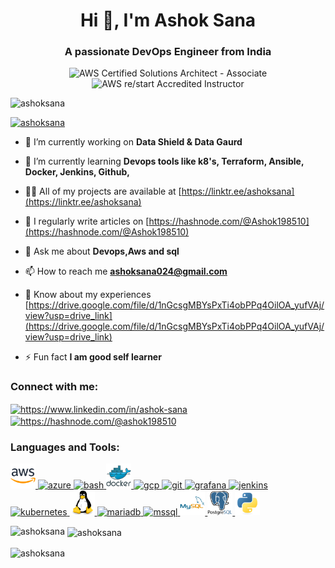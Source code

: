 <h1 align="center">Hi 👋, I'm Ashok Sana</h1>
<h3 align="center">A passionate DevOps Engineer from India</h3>

<!-- Add certification badges here -->
<p align="center">
  <img src="https://images.credly.com/images/0e284c3f-5164-4b21-8660-0d84737941bc/image.png" alt="AWS Certified Solutions Architect - Associate" width="100" />
  <img src="https://images.credly.com/images/e426d40e-8a6a-4f72-866e-2abfcfbde46b/image.png" alt="AWS re/start Accredited Instructor" width="100" />
</p>


<p align="left"> <img src="https://komarev.com/ghpvc/?username=ashoksana&label=Profile%20views&color=0e75b6&style=flat" alt="ashoksana" /> </p>

<p align="left"> <a href="https://github.com/ryo-ma/github-profile-trophy"><img src="https://github-profile-trophy.vercel.app/?username=ashoksana" alt="ashoksana" /></a> </p>

- 🔭 I’m currently working on **Data Shield & Data Gaurd**

- 🌱 I’m currently learning **Devops tools like k8's, Terraform, Ansible, Docker, Jenkins, Github,**

- 👨‍💻 All of my projects are available at [https://linktr.ee/ashoksana](https://linktr.ee/ashoksana)

- 📝 I regularly write articles on [https://hashnode.com/@Ashok198510](https://hashnode.com/@Ashok198510)

- 💬 Ask me about **Devops,Aws and sql**

- 📫 How to reach me **ashoksana024@gmail.com**

- 📄 Know about my experiences [https://drive.google.com/file/d/1nGcsgMBYsPxTi4obPPq4OilOA_yufVAj/view?usp=drive_link](https://drive.google.com/file/d/1nGcsgMBYsPxTi4obPPq4OilOA_yufVAj/view?usp=drive_link)

- ⚡ Fun fact **I am good self learner**

<h3 align="left">Connect with me:</h3>
<p align="left">
<a href="https://linkedin.com/in/https://www.linkedin.com/in/ashok-sana" target="blank"><img align="center" src="https://raw.githubusercontent.com/rahuldkjain/github-profile-readme-generator/master/src/images/icons/Social/linked-in-alt.svg" alt="https://www.linkedin.com/in/ashok-sana" height="30" width="40" /></a>
<a href="https://hashnode.com/https://hashnode.com/@ashok198510" target="blank"><img align="center" src="https://raw.githubusercontent.com/rahuldkjain/github-profile-readme-generator/master/src/images/icons/Social/hashnode.svg" alt="https://hashnode.com/@ashok198510" height="30" width="40" /></a>
</p>

<h3 align="left">Languages and Tools:</h3>
<p align="left"> <a href="https://aws.amazon.com" target="_blank" rel="noreferrer"> <img src="https://raw.githubusercontent.com/devicons/devicon/master/icons/amazonwebservices/amazonwebservices-original-wordmark.svg" alt="aws" width="40" height="40"/> </a> <a href="https://azure.microsoft.com/en-in/" target="_blank" rel="noreferrer"> <img src="https://www.vectorlogo.zone/logos/microsoft_azure/microsoft_azure-icon.svg" alt="azure" width="40" height="40"/> </a> <a href="https://www.gnu.org/software/bash/" target="_blank" rel="noreferrer"> <img src="https://www.vectorlogo.zone/logos/gnu_bash/gnu_bash-icon.svg" alt="bash" width="40" height="40"/> </a> <a href="https://www.docker.com/" target="_blank" rel="noreferrer"> <img src="https://raw.githubusercontent.com/devicons/devicon/master/icons/docker/docker-original-wordmark.svg" alt="docker" width="40" height="40"/> </a> <a href="https://cloud.google.com" target="_blank" rel="noreferrer"> <img src="https://www.vectorlogo.zone/logos/google_cloud/google_cloud-icon.svg" alt="gcp" width="40" height="40"/> </a> <a href="https://git-scm.com/" target="_blank" rel="noreferrer"> <img src="https://www.vectorlogo.zone/logos/git-scm/git-scm-icon.svg" alt="git" width="40" height="40"/> </a> <a href="https://grafana.com" target="_blank" rel="noreferrer"> <img src="https://www.vectorlogo.zone/logos/grafana/grafana-icon.svg" alt="grafana" width="40" height="40"/> </a> <a href="https://www.jenkins.io" target="_blank" rel="noreferrer"> <img src="https://www.vectorlogo.zone/logos/jenkins/jenkins-icon.svg" alt="jenkins" width="40" height="40"/> </a> <a href="https://kubernetes.io" target="_blank" rel="noreferrer"> <img src="https://www.vectorlogo.zone/logos/kubernetes/kubernetes-icon.svg" alt="kubernetes" width="40" height="40"/> </a> <a href="https://www.linux.org/" target="_blank" rel="noreferrer"> <img src="https://raw.githubusercontent.com/devicons/devicon/master/icons/linux/linux-original.svg" alt="linux" width="40" height="40"/> </a> <a href="https://mariadb.org/" target="_blank" rel="noreferrer"> <img src="https://www.vectorlogo.zone/logos/mariadb/mariadb-icon.svg" alt="mariadb" width="40" height="40"/> </a> <a href="https://www.microsoft.com/en-us/sql-server" target="_blank" rel="noreferrer"> <img src="https://www.svgrepo.com/show/303229/microsoft-sql-server-logo.svg" alt="mssql" width="40" height="40"/> </a> <a href="https://www.mysql.com/" target="_blank" rel="noreferrer"> <img src="https://raw.githubusercontent.com/devicons/devicon/master/icons/mysql/mysql-original-wordmark.svg" alt="mysql" width="40" height="40"/> </a> <a href="https://www.postgresql.org" target="_blank" rel="noreferrer"> <img src="https://raw.githubusercontent.com/devicons/devicon/master/icons/postgresql/postgresql-original-wordmark.svg" alt="postgresql" width="40" height="40"/> </a> <a href="https://www.python.org" target="_blank" rel="noreferrer"> <img src="https://raw.githubusercontent.com/devicons/devicon/master/icons/python/python-original.svg" alt="python" width="40" height="40"/> </a> </p>

<p><img align="left" src="https://github-readme-stats.vercel.app/api/top-langs?username=ashoksana&show_icons=true&locale=en&layout=compact" alt="ashoksana" /></p>

<p>&nbsp;<img align="center" src="https://github-readme-stats.vercel.app/api?username=ashoksana&show_icons=true&locale=en" alt="ashoksana" /></p>

<p><img align="center" src="https://github-readme-streak-stats.herokuapp.com/?user=ashoksana&" alt="ashoksana" /></p>

